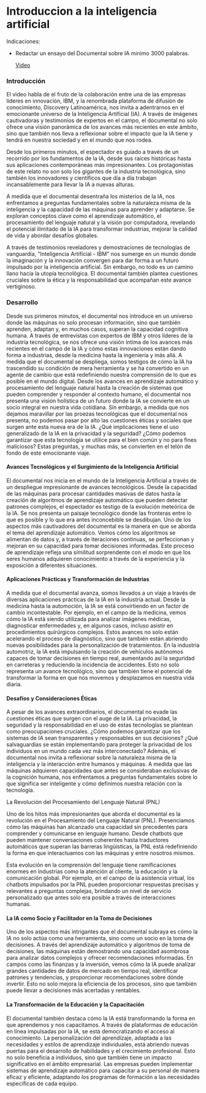 # Introduccion a la inteligencia artificial 

Indicaciones: 
* Redactar un ensayo del Documental sobre IA minimo 3000 palabras.

    [Video](https://www.youtube.com/watch?v=5rvZBsueMoc&t=116s)


### Introducción

El video habla de el fruto de la colaboración entre una de las empresas líderes en innovación, IBM, y la renombrada plataforma de difusión de conocimiento, Discovery Latinoamérica, nos invita a adentrarnos en el emocionante universo de la Inteligencia Artificial (IA). A través de imágenes cautivadoras y testimonios de expertos en el campo, el documental no solo ofrece una visión panorámica de los avances más recientes en este ámbito, sino que también nos lleva a reflexionar sobre el impacto que la IA tiene y tendrá en nuestra sociedad y en el mundo que nos rodea.

Desde los primeros minutos, el espectador es guiado a través de un recorrido por los fundamentos de la IA, desde sus raíces históricas hasta sus aplicaciones contemporáneas más impresionantes. Los protagonistas de este relato no son solo los gigantes de la industria tecnológica, sino también los innovadores y científicos que día a día trabajan incansablemente para llevar la IA a nuevas alturas.

A medida que el documental desentraña los misterios de la IA, nos enfrentamos a preguntas fundamentales sobre la naturaleza misma de la inteligencia y la capacidad de las máquinas para aprender y adaptarse. Se exploran conceptos clave como el aprendizaje automático, el procesamiento del lenguaje natural y la visión por computadora, revelando el potencial ilimitado de la IA para transformar industrias, mejorar la calidad de vida y abordar desafíos globales.

A través de testimonios reveladores y demostraciones de tecnologías de vanguardia, "Inteligencia Artificial - IBM" nos sumerge en un mundo donde la imaginación y la innovación convergen para dar forma a un futuro impulsado por la inteligencia artificial. Sin embargo, no todo es un camino llano hacia la utopía tecnológica. El documental también plantea cuestiones cruciales sobre la ética y la responsabilidad que acompañan este avance vertiginoso.

### Desarrollo

Desde sus primeros minutos, el documental nos introduce en un universo donde las máquinas no solo procesan información, sino que también aprenden, adaptan y, en muchos casos, superan la capacidad cognitiva humana. A través de entrevistas con expertos de IBM y otros líderes de la industria tecnológica, se nos ofrece una visión íntima de los avances más recientes en el campo de la IA y cómo estas innovaciones están dando forma a industrias, desde la medicina hasta la ingeniería y más allá. A medida que el documental se despliega, somos testigos de cómo la IA ha trascendido su condición de mera herramienta y se ha convertido en un agente de cambio que está redefiniendo nuestra comprensión de lo que es posible en el mundo digital. Desde los avances en aprendizaje automático y procesamiento del lenguaje natural hasta la creación de sistemas que pueden comprender y responder al contexto humano, el documental nos presenta una visión holística de un futuro donde la IA se convierte en un socio integral en nuestra vida cotidiana.
Sin embargo, a medida que nos dejamos maravillar por las proezas tecnológicas que el documental nos presenta, no podemos pasar por alto las cuestiones éticas y sociales que surgen ante esta nueva era de la IA. ¿Qué implicaciones tiene el uso generalizado de la IA en la privacidad y la seguridad? ¿Cómo podemos garantizar que esta tecnología se utilice para el bien común y no para fines maliciosos? Estas preguntas, y muchas más, se convierten en el telón de fondo de este emocionante viaje.

#### Avances Tecnológicos y el Surgimiento de la Inteligencia Artificial

El documental nos inicia en el mundo de la Inteligencia Artificial a través de un despliegue impresionante de avances tecnológicos. Desde la capacidad de las máquinas para procesar cantidades masivas de datos hasta la creación de algoritmos de aprendizaje automático que pueden detectar patrones complejos, el espectador es testigo de la evolución meteórica de la IA. Se nos presenta un paisaje tecnológico donde las fronteras entre lo que es posible y lo que era antes inconcebible se desdibujan. Uno de los aspectos más cautivadores del documental es la manera en que se aborda el tema del aprendizaje automático. Vemos cómo los algoritmos se alimentan de datos y, a través de iteraciones continuas, se perfeccionan y mejoran en su capacidad para tomar decisiones informadas. Este proceso de aprendizaje refleja una similitud sorprendente con el modo en que los seres humanos adquieren conocimiento a través de la experiencia y la exposición a diferentes situaciones.

#### Aplicaciones Prácticas y Transformación de Industrias

A medida que el documental avanza, somos llevados a un viaje a través de diversas aplicaciones prácticas de la IA en la industria actual. Desde la medicina hasta la automoción, la IA se está convirtiendo en un factor de cambio incontestable. Por ejemplo, en el campo de la medicina, vemos cómo la IA está siendo utilizada para analizar imágenes médicas, diagnosticar enfermedades y, en algunos casos, incluso asistir en procedimientos quirúrgicos complejos. Estos avances no solo están acelerando el proceso de diagnóstico, sino que también están abriendo nuevas posibilidades para la personalización de tratamientos. 
En la industria automotriz, la IA está impulsando la creación de vehículos autónomos capaces de tomar decisiones en tiempo real, aumentando así la seguridad en carreteras y reduciendo la incidencia de accidentes. Esto no solo representa un avance tecnológico, sino que también tiene el potencial de transformar la forma en que nos movemos y desplazamos en nuestra vida diaria.

#### Desafíos y Consideraciones Éticas

A pesar de los avances extraordinarios, el documental no evade las cuestiones éticas que surgen con el auge de la IA. La privacidad, la seguridad y la responsabilidad en el uso de estas tecnologías se plantean como preocupaciones cruciales. ¿Cómo podemos garantizar que los sistemas de IA sean transparentes y responsables en sus decisiones? ¿Qué salvaguardias se están implementando para proteger la privacidad de los individuos en un mundo cada vez más interconectado? Además, el documental nos invita a reflexionar sobre la naturaleza misma de la inteligencia y la interacción entre humanos y máquinas. A medida que las máquinas adquieren capacidades que antes se consideraban exclusivas de la cognición humana, nos enfrentamos a preguntas fundamentales sobre lo que significa ser inteligente y cómo definimos nuestra relación con la tecnología.

La Revolución del Procesamiento del Lenguaje Natural (PNL)

Uno de los hitos más impresionantes que aborda el documental es la revolución en el Procesamiento del Lenguaje Natural (PNL). Presenciamos cómo las máquinas han alcanzado una capacidad sin precedentes para comprender y comunicarse en lenguaje humano. Desde chatbots que pueden mantener conversaciones coherentes hasta traductores automáticos que superan las barreras lingüísticas, la PNL está redefiniendo la forma en que interactuamos con las máquinas y entre nosotros mismos.

Esta evolución en la comprensión del lenguaje tiene ramificaciones enormes en industrias como la atención al cliente, la educación y la comunicación global. Por ejemplo, en el campo de la asistencia virtual, los chatbots impulsados por la PNL pueden proporcionar respuestas precisas y relevantes a preguntas complejas, brindando un nivel de servicio personalizado que antes solo era posible a través de interacciones humanas.

#### La IA como Socio y Facilitador en la Toma de Decisiones

Uno de los aspectos más intrigantes que el documental subraya es cómo la IA no solo actúa como una herramienta, sino como un socio en la toma de decisiones. A través del aprendizaje automático y algoritmos de toma de decisiones, las máquinas están demostrando una capacidad asombrosa para analizar datos complejos y ofrecer recomendaciones informadas.
En campos como las finanzas y la inversión, vemos cómo la IA puede analizar grandes cantidades de datos de mercado en tiempo real, identificar patrones y tendencias, y proporcionar recomendaciones sobre dónde invertir. Esto no solo mejora la eficiencia de los procesos, sino que también puede llevar a decisiones más acertadas y rentables.

#### La Transformación de la Educación y la Capacitación

El documental también destaca cómo la IA está transformando la forma en que aprendemos y nos capacitamos. A través de plataformas de educación en línea impulsadas por la IA, se está democratizando el acceso al conocimiento. La personalización del aprendizaje, adaptada a las necesidades y estilos de aprendizaje individuales, está abriendo nuevas puertas para el desarrollo de habilidades y el crecimiento profesional. Esto no solo beneficia a individuos, sino que también tiene un impacto significativo en el ámbito empresarial. Las empresas pueden implementar sistemas de aprendizaje automático para capacitar a su personal de manera eficaz y eficiente, adaptando los programas de formación a las necesidades específicas de cada equipo.

